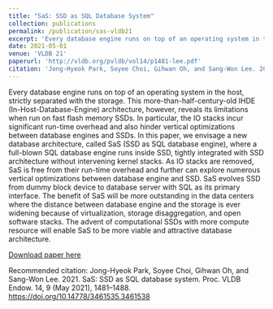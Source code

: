 ```yaml
---
title: "SaS: SSD as SQL Database System"
collection: publications
permalink: /publication/sas-vldb21
excerpt: 'Every database engine runs on top of an operating system in the host, strictly separated with the storage. This more-than-half-century-old IHDE (In-Host-Database-Engine) architecture, however, reveals its limitations when run on fast flash memory SSDs. In particular, the IO stacks incur significant run-time overhead and also hinder vertical optimizations between database engines and SSDs. In this paper, we envisage a new database architecture, called SaS (SSD as SQL database engine), where a full-blown SQL database engine runs inside SSD, tightly integrated with SSD architecture without intervening kernel stacks. As IO stacks are removed, SaS is free from their run-time overhead and further can explore numerous vertical optimizations between database engine and SSD. SaS evolves SSD from dummy block device to database server with SQL as its primary interface. The benefit of SaS will be more outstanding in the data centers where the distance between database engine and the storage is ever widening because of virtualization, storage disaggregation, and open software stacks. The advent of computational SSDs with more compute resource will enable SaS to be more viable and attractive database architecture.'
date: 2021-05-01
venue: 'VLDB 21'
paperurl: 'http://vldb.org/pvldb/vol14/p1481-lee.pdf'
citation: 'Jong-Hyeok Park, Soyee Choi, Gihwan Oh, and Sang-Won Lee. 2021. SaS: SSD as SQL database system. Proc. VLDB Endow. 14, 9 (May 2021), 1481–1488. https://doi.org/10.14778/3461535.3461538'
---
```

Every database engine runs on top of an operating system in the host, strictly separated with the storage. This more-than-half-century-old IHDE (In-Host-Database-Engine) architecture, however, reveals its limitations when run on fast flash memory SSDs. In particular, the IO stacks incur significant run-time overhead and also hinder vertical optimizations between database engines and SSDs. In this paper, we envisage a new database architecture, called SaS (SSD as SQL database engine), where a full-blown SQL database engine runs inside SSD, tightly integrated with SSD architecture without intervening kernel stacks. As IO stacks are removed, SaS is free from their run-time overhead and further can explore numerous vertical optimizations between database engine and SSD. SaS evolves SSD from dummy block device to database server with SQL as its primary interface. The benefit of SaS will be more outstanding in the data centers where the distance between database engine and the storage is ever widening because of virtualization, storage disaggregation, and open software stacks. The advent of computational SSDs with more compute resource will enable SaS to be more viable and attractive database architecture.

[Download paper here](http://vldb.org/pvldb/vol14/p1481-lee.pdf)

Recommended citation: Jong-Hyeok Park, Soyee Choi, Gihwan Oh, and Sang-Won Lee. 2021. SaS: SSD as SQL database system. Proc. VLDB Endow. 14, 9 (May 2021), 1481–1488. https://doi.org/10.14778/3461535.3461538